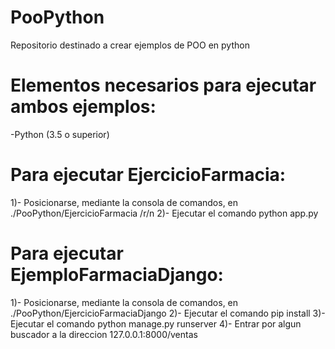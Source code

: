 # PooPython
 Repositorio destinado a crear ejemplos de POO en python

# Elementos necesarios para ejecutar ambos ejemplos:
 -Python (3.5 o superior)

# Para ejecutar EjercicioFarmacia: 
  1)- Posicionarse, mediante la consola de comandos, en ./PooPython/EjercicioFarmacia /r/n
  2)- Ejecutar el comando python app.py
  
# Para ejecutar EjemploFarmaciaDjango: 
  1)- Posicionarse, mediante la consola de comandos, en ./PooPython/EjercicioFarmaciaDjango
  2)- Ejecutar el comando pip install 
  3)- Ejecutar el comando python manage.py runserver
  4)- Entrar por algun buscador a la direccion 127.0.0.1:8000/ventas
